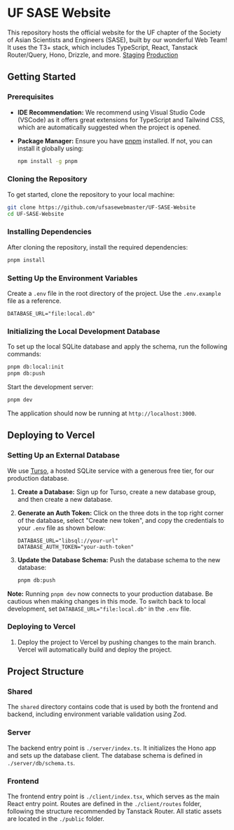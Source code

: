# UF SASE Website

This repository hosts the official website for the UF chapter of the Society of Asian Scientists and Engineers (SASE), built by our wonderful Web Team! It uses the T3+ stack, which includes TypeScript, React, Tanstack Router/Query, Hono, Drizzle, and more.
[Staging](https://uf-sase-website.vercel.app)
[Production](https://ufsase.com)

## Getting Started

### Prerequisites

- **IDE Recommendation:** We recommend using Visual Studio Code (VSCode) as it offers great extensions for TypeScript and Tailwind CSS, which are automatically suggested when the project is opened.
- **Package Manager:** Ensure you have [pnpm](https://pnpm.io/) installed. If not, you can install it globally using:

  ```bash
  npm install -g pnpm
  ```

### Cloning the Repository

To get started, clone the repository to your local machine:

```bash
git clone https://github.com/ufsasewebmaster/UF-SASE-Website
cd UF-SASE-Website
```

### Installing Dependencies

After cloning the repository, install the required dependencies:

```bash
pnpm install
```

### Setting Up the Environment Variables

Create a `.env` file in the root directory of the project. Use the `.env.example` file as a reference.

```
DATABASE_URL="file:local.db"
```

### Initializing the Local Development Database

To set up the local SQLite database and apply the schema, run the following commands:

```bash
pnpm db:local:init
pnpm db:push
```

Start the development server:

```bash
pnpm dev
```

The application should now be running at `http://localhost:3000`.

## Deploying to Vercel

### Setting Up an External Database

We use [Turso](https://turso.tech/), a hosted SQLite service with a generous free tier, for our production database.

1. **Create a Database:** Sign up for Turso, create a new database group, and then create a new database.
2. **Generate an Auth Token:** Click on the three dots in the top right corner of the database, select "Create new token", and copy the credentials to your `.env` file as shown below:

   ```
   DATABASE_URL="libsql://your-url"
   DATABASE_AUTH_TOKEN="your-auth-token"
   ```

3. **Update the Database Schema:** Push the database schema to the new database:

   ```bash
   pnpm db:push
   ```

**Note:** Running `pnpm dev` now connects to your production database. Be cautious when making changes in this mode. To switch back to local development, set `DATABASE_URL="file:local.db"` in the `.env` file.

### Deploying to Vercel

1. Deploy the project to Vercel by pushing changes to the main branch. Vercel will automatically build and deploy the project.

## Project Structure

### Shared

The `shared` directory contains code that is used by both the frontend and backend, including environment variable validation using Zod.

### Server

The backend entry point is `./server/index.ts`. It initializes the Hono app and sets up the database client. The database schema is defined in `./server/db/schema.ts`.

### Frontend

The frontend entry point is `./client/index.tsx`, which serves as the main React entry point. Routes are defined in the `./client/routes` folder, following the structure recommended by Tanstack Router. All static assets are located in the `./public` folder.

